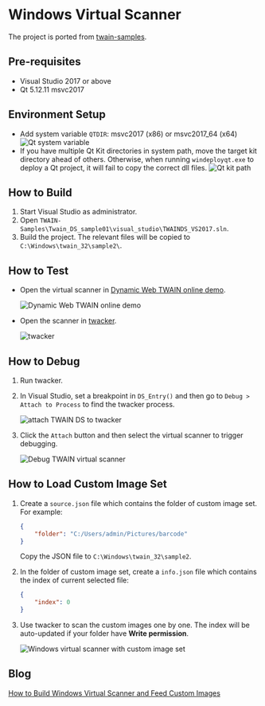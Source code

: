 # Windows Virtual Scanner
The project is ported from [twain-samples](https://github.com/twain/twain-samples).

## Pre-requisites
- Visual Studio 2017 or above
- Qt 5.12.11 msvc2017

## Environment Setup
- Add system variable `QTDIR`: msvc2017 (x86) or msvc2017_64 (x64)
    ![Qt system variable](https://www.dynamsoft.com/blog/wp-content/uploads/2021/11/qt-system-variable.jpg) 
- If you have multiple Qt Kit directories in system path, move the target kit directory ahead of others. Otherwise, when running `windeployqt.exe` to deploy a Qt project, it will fail to copy the correct dll files.
    ![Qt kit path](https://www.dynamsoft.com/blog/wp-content/uploads/2021/11/qt-kit-path-windeployqt.jpg)

## How to Build
1. Start Visual Studio as administrator.
2. Open `TWAIN-Samples\Twain_DS_sample01\visual_studio\TWAINDS_VS2017.sln`.
3. Build the project. The relevant files will be copied to `C:\Windows\twain_32\sample2\`.

## How to Test
- Open the virtual scanner in [Dynamic Web TWAIN online demo](https://demo.dynamsoft.com/web-twain/).
    
    ![Dynamic Web TWAIN online demo](https://www.dynamsoft.com/blog/wp-content/uploads/2021/11/dynamic-webtwain-online-demo.jpg)
- Open the scanner in [twacker](https://github.com/twain/twain-toolkit/tree/master/releases).
    
    ![twacker](https://www.dynamsoft.com/blog/wp-content/uploads/2021/11/twacker.jpg)


## How to Debug
1. Run twacker.
2. In Visual Studio, set a breakpoint in `DS_Entry()` and then go to `Debug > Attach to Process` to find the twacker process.
    
    ![attach TWAIN DS to twacker](https://www.dynamsoft.com/blog/wp-content/uploads/2021/11/debug-twain-ds.jpg)

3. Click the `Attach` button and then select the virtual scanner to trigger debugging. 
    
    ![Debug TWAIN virtual scanner](https://www.dynamsoft.com/blog/wp-content/uploads/2021/11/visual-studio-debug-twain-ds.jpg)


## How to Load Custom Image Set
1. Create a `source.json` file which contains the folder of custom image set. For example:
    
    ```json
    {
        "folder": "C:/Users/admin/Pictures/barcode"
    }
    ```
    
    Copy the JSON file to `C:\Windows\twain_32\sample2`.

2. In the folder of custom image set, create a `info.json` file which contains the index of current selected file:
    
    ```json
    {
        "index": 0
    }
    ```

3. Use twacker to scan the custom images one by one. The index will be auto-updated if your folder have **Write permission**.

    ![Windows virtual scanner with custom image set](https://www.dynamsoft.com/blog/wp-content/uploads/2021/11/windows-virtual-scanner-custom-images.jpg)

## Blog
[How to Build Windows Virtual Scanner and Feed Custom Images](https://www.dynamsoft.com/codepool/windows-virtual-scanner-custom-images.html)

